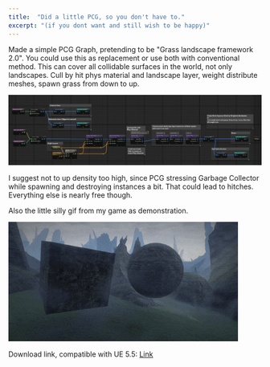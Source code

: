 ```yaml
---
title:  "Did a little PCG, so you don't have to."
excerpt: "(if you dont want and still wish to be happy)"
---
```



Made a simple PCG Graph, pretending to be "Grass landscape framework 2.0". You could use this as replacement or use both with conventional method.
This can cover all collidable surfaces in the world, not only landscapes. 
Cull by hit phys material and landscape layer, weight distribute meshes, spawn grass from down to up.

![PCG Graph](/assets/pcggraph.png)

I suggest not to up density too high, since PCG stressing Garbage Collector while spawning and destroying instances a bit. That could lead to hitches.
Everything else is nearly free though.

Also the little silly gif from my game as demonstration.

![PCG Demonstration](/assets/pcggifcool.gif)

Download link, compatible with UE 5.5:
[Link](/assets/PCG_InstancedGrass.uasset)

